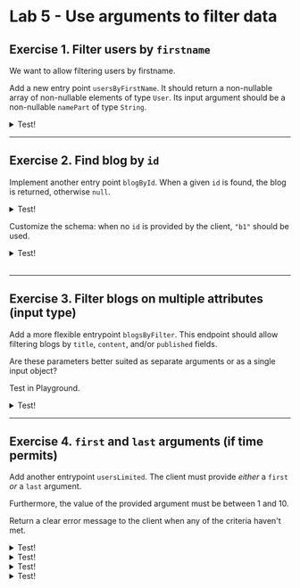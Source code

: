 # Lab 5 - Use arguments to filter data

## Exercise 1. Filter users by `firstname`

We want to allow filtering users by firstname.

Add a new entry point `usersByFirstName`. It should return a non-nullable array of non-nullable elements of type `User`. Its input argument should be a non-nullable `namePart` of type `String`.

<details>
<summary>Test!</summary>

```gql
query {
  usersByFirstName(namePart: "a") {
    firstname
    email
  }
}
```

</details>

---

## Exercise 2. Find blog by `id`

Implement another entry point `blogById`. When a given `id` is found, the blog is returned, otherwise `null`.

<details>
<summary>Test!</summary>

```bash
query {
  blogById(id: "b2") {
    id
    title
    content
    published
    creator {
      id
      firstname
    }
  }
}
```

</details>

Customize the schema: when no `id` is provided by the client, `"b1"` should be used.

<details>
<summary>Test!</summary>

```bash
query {
  blogById {
    id
    title
    content
    published
    creator {
      id
      firstname
    }
  }
}
```
</details><br>

---

## Exercise 3. Filter blogs on multiple attributes (input type)

Add a more flexible entrypoint `blogsByFilter`. This endpoint should allow filtering blogs by `title`, `content`, and/or `published` fields.

Are these parameters better suited as separate arguments or as a single input object?

Test in Playground.

<details>
<summary>Test!</summary>

```bash
query {
  blogsByFilter(input:{
    title: "A",
    published: true
  }) {
    id
    title
    content
    published
  }
}
```
</details>

---

## Exercise 4. `first` and `last` arguments (if time permits)

Add another entrypoint `usersLimited`. The client must provide _either_ a `first` _or_ a `last` argument.

Furthermore, the value of the provided argument must be between 1 and 10.

Return a clear error message to the client when any of the criteria haven't met.

<details>
<summary>Test!</summary>

```bash
query {
  usersLimited {
    id
    firstname
  }
}
```
</details>

<details>
<summary>Test!</summary>

```bash
query {
  usersLimited (first: 1, last: 2) {
    id
    firstname
  }
}
```
</details>

<details>
<summary>Test!</summary>

```bash
query {
  usersLimited (first: 2) {
    id
    firstname
  }
}
```
</details>

<details>
<summary>Test!</summary>

```bash
query {
  usersLimited (last: 2) {
    id
    firstname
  }
}
```
</details>
